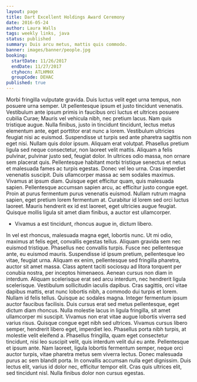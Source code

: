 ```yaml
---
layout: page
title: Dart Excellent Holdings Award Ceremony
date: 2016-05-24
author: Laura Walls
tags: weekly links, java
status: published
summary: Duis arcu metus, mattis quis commodo.
banner: images/banner/people.jpg
booking:
  startDate: 11/26/2017
  endDate: 11/27/2017
  ctyhocn: ATLHMHX
  groupCode: DEHAC
published: true
---
```

Morbi fringilla vulputate gravida. Duis luctus velit eget urna tempus, non posuere urna semper. Ut pellentesque ipsum et justo tincidunt venenatis. Vestibulum ante ipsum primis in faucibus orci luctus et ultrices posuere cubilia Curae; Mauris vel vehicula nibh, nec pretium lacus. Nam quis tristique augue. Nulla finibus, justo in tincidunt tincidunt, lectus metus elementum ante, eget porttitor erat nunc a lorem. Vestibulum ultricies feugiat nisi ac euismod. Suspendisse ut turpis sed ante pharetra sagittis non eget nisi. Nullam quis dolor ipsum.
Aliquam erat volutpat. Phasellus pretium ligula sed neque consectetur, non laoreet velit mattis. Aliquam a felis pulvinar, pulvinar justo sed, feugiat dolor. In ultrices odio massa, non ornare sem placerat quis. Pellentesque habitant morbi tristique senectus et netus et malesuada fames ac turpis egestas. Donec vel leo urna. Cras imperdiet venenatis suscipit. Duis ullamcorper massa ac sem sodales maximus. Vivamus at ipsum diam. Quisque eget efficitur quam, quis malesuada sapien. Pellentesque accumsan sapien arcu, ac efficitur justo congue eget. Proin at purus fermentum purus venenatis euismod. Nullam rutrum magna sapien, eget pretium lorem fermentum at. Curabitur id lorem sed orci luctus laoreet. Mauris hendrerit ex id est laoreet, eget ultricies augue feugiat. Quisque mollis ligula sit amet diam finibus, a auctor est ullamcorper.

* Vivamus a est tincidunt, rhoncus augue in, dictum libero.

In vel est rhoncus, malesuada magna eget, lobortis nunc. Ut mi odio, maximus at felis eget, convallis egestas tellus. Aliquam gravida sem nec euismod tristique. Phasellus nec convallis turpis. Fusce nec pellentesque ante, eu euismod mauris. Suspendisse id ipsum pretium, pellentesque leo vitae, feugiat urna. Aliquam ex enim, pellentesque sed fringilla pharetra, auctor sit amet massa. Class aptent taciti sociosqu ad litora torquent per conubia nostra, per inceptos himenaeos. Aenean cursus non diam in interdum. Aliquam scelerisque erat sed arcu interdum, nec hendrerit ligula scelerisque. Vestibulum sollicitudin iaculis dapibus. Cras sagittis, orci vitae dapibus mattis, erat nunc lobortis nibh, a commodo dui turpis et lorem. Nullam id felis tellus.
Quisque ac sodales magna. Integer fermentum ipsum auctor faucibus facilisis. Duis cursus erat sed metus pellentesque, eget dictum diam rhoncus. Nulla molestie lacus in ligula fringilla, sit amet ullamcorper mi suscipit. Vivamus non erat vitae augue lobortis viverra sed varius risus. Quisque congue eget nibh sed ultrices. Vivamus cursus libero semper, hendrerit libero eget, imperdiet leo. Phasellus porta nibh turpis, at molestie velit eleifend a. Phasellus fringilla, quam eget consectetur tincidunt, nisi leo suscipit velit, quis interdum velit dui eu ante. Pellentesque et ipsum ante. Nam laoreet, ligula lobortis fermentum semper, neque orci auctor turpis, vitae pharetra metus sem viverra lectus. Donec malesuada purus ac sem blandit porta. In convallis accumsan nulla eget dignissim. Duis lectus elit, varius id dolor nec, efficitur tempor elit. Cras quis ultrices elit, sed tincidunt nisl. Nulla finibus dolor non cursus egestas.
